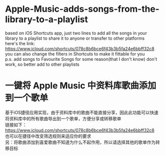 # Apple-Music-adds-songs-from-the-library-to-a-playlist
based on iOS Shortcuts app, just two lines to add all the songs in your library to a playlist to share it to anyone or transfer to other platforms  
here's the link: https://www.icloud.com/shortcuts/078c8b6bce6f43b3b5fa24e6bbff32c8  
you can also change the filters in Shortcuts to make it fittable for you  
p.s. add songs to Favourite Songs for some reason(that I don't know) don't work, so better add to other playlists  

# 一键将 Apple Music 中资料库歌曲添加到一个歌单  
基于iOS捷径应用实现，由于资料库中的歌曲不能直接分享，因此此功能可以快速将资料库中的所有歌曲导出到一个歌单，方便分享或转移歌单  
链接如下：https://www.icloud.com/shortcuts/078c8b6bce6f43b3b5fa24e6bbff32c8  
也可以在捷径中改变筛选规则来适应你的要求  
另：将歌曲添加到喜爱歌曲不知道为什么不起作用，所以请选择其他的歌单作为转移目标  
